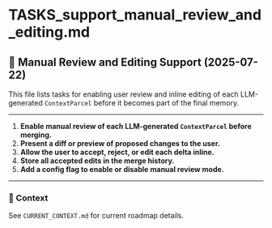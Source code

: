 # TASKS_support_manual_review_and_editing.md

## 📝 Manual Review and Editing Support (2025-07-22)

This file lists tasks for enabling user review and inline editing of each LLM-generated `ContextParcel` before it becomes part of the final memory.

---

1. **Enable manual review of each LLM-generated `ContextParcel` before merging.**
2. **Present a diff or preview of proposed changes to the user.**
3. **Allow the user to accept, reject, or edit each delta inline.**
4. **Store all accepted edits in the merge history.**
5. **Add a config flag to enable or disable manual review mode.**

---

### 📎 Context
See `CURRENT_CONTEXT.md` for current roadmap details.

